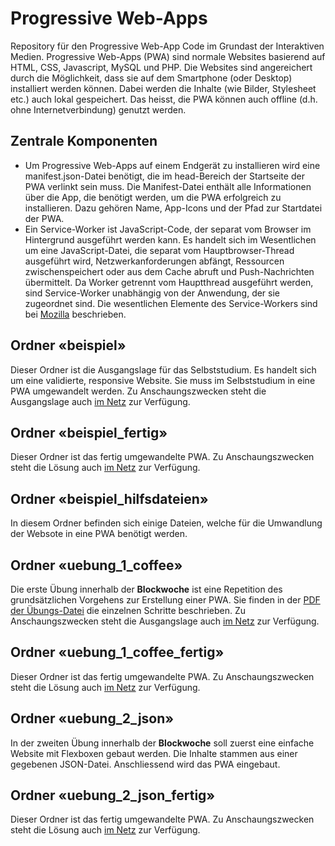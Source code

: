 # Progressive Web-Apps
Repository für den Progressive Web-App Code im Grundast der Interaktiven Medien. 
Progressive Web-Apps (PWA) sind normale Websites basierend auf HTML, CSS, Javascript, MySQL und PHP. Die Websites sind angereichert durch die Möglichkeit, dass sie auf dem Smartphone (oder Desktop) installiert werden können. Dabei werden die Inhalte (wie Bilder, Stylesheet etc.) auch lokal gespeichert. Das heisst, die PWA können auch offline (d.h. ohne Internetverbindung) genutzt werden.
## Zentrale Komponenten
- Um Progressive Web-Apps auf einem Endgerät zu installieren wird eine manifest.json-Datei benötigt, die im head-Bereich der Startseite der PWA verlinkt sein muss. Die Manifest-Datei enthält alle Informationen über die App, die benötigt werden, um die PWA erfolgreich zu installieren. Dazu gehören Name, App-Icons und der Pfad zur Startdatei der PWA.
- Ein Service-Worker ist JavaScript-Code, der separat vom Browser im Hintergrund ausgeführt werden kann. Es handelt sich im Wesentlichen um eine JavaScript-Datei, die separat vom Hauptbrowser-Thread ausgeführt wird, Netzwerkanforderungen abfängt, Ressourcen zwischenspeichert oder aus dem Cache abruft und Push-Nachrichten übermittelt. Da Worker getrennt vom Hauptthread ausgeführt werden, sind Service-Worker unabhängig von der Anwendung, der sie zugeordnet sind. Die wesentlichen Elemente des Service-Workers sind bei <a href="https://developer.mozilla.org/en-US/docs/Web/API/Request/destination" target="_blank">Mozilla</a> beschrieben.
## Ordner «beispiel»
Dieser Ordner ist die Ausgangslage für das Selbststudium. Es handelt sich um eine validierte, responsive Website. Sie muss im Selbststudium in eine PWA umgewandelt werden. Zu Anschaungszwecken steht die Ausgangslage auch <a href="https://537449-52.web1.fh-htwchur.ch/beispiel/" target="_blank">im Netz</a> zur Verfügung.
## Ordner «beispiel_fertig»
Dieser Ordner ist das fertig umgewandelte PWA. Zu Anschaungszwecken steht die Lösung auch <a href="https://537449-52.web1.fh-htwchur.ch/beispiel_fertig/" target="_blank">im Netz</a> zur Verfügung.
## Ordner «beispiel_hilfsdateien»
In diesem Ordner befinden sich einige Dateien, welche  für die Umwandlung der Websote in eine PWA benötigt werden.
## Ordner «uebung_1_coffee»
Die erste Übung innerhalb der <b>Blockwoche</b> ist eine Repetition des grundsätzlichen Vorgehens zur Erstellung einer PWA. Sie finden in der <a href="https://moodle.fhgr.ch/mod/resource/view.php?id=402370" target="_blank">PDF der Übungs-Datei</a> die einzelnen Schritte beschrieben. Zu Anschaungszwecken steht die Ausgangslage auch <a href="https://537449-52.web1.fh-htwchur.ch/uebung_1_coffee/" target="_blank">im Netz</a> zur Verfügung.
## Ordner «uebung_1_coffee_fertig»
Dieser Ordner ist das fertig umgewandelte PWA. Zu Anschaungszwecken steht die Lösung auch <a href="https://537449-52.web1.fh-htwchur.ch/uebung_1_coffee_fertig/" target="_blank">im Netz</a> zur Verfügung.
## Ordner «uebung_2_json»
In der zweiten Übung innerhalb der <b>Blockwoche</b> soll zuerst eine einfache Website mit Flexboxen gebaut werden. Die Inhalte stammen aus einer gegebenen JSON-Datei. Anschliessend wird das PWA eingebaut.
## Ordner «uebung_2_json_fertig»
Dieser Ordner ist das fertig umgewandelte PWA. Zu Anschaungszwecken steht die Lösung auch <a href="https://537449-52.web1.fh-htwchur.ch/uebung_2_json_fertig/" target="_blank">im Netz</a> zur Verfügung.